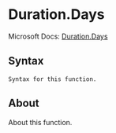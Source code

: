 # Duration.Days

Microsoft Docs: [Duration.Days](https://docs.microsoft.com/en-us/powerquery-m/duration-days)

## Syntax

```
Syntax for this function.
```

## About

About this function.

